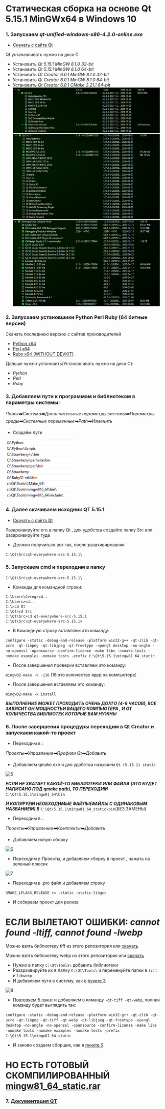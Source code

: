 # Статическая сборка на основе Qt 5.15.1 MinGWx64 в Windows 10

### 1. Запускаем _qt-unified-windows-x86-4.2.0-online.exe_

- [Cкачать с сайта Qt](https://download.qt.io/official_releases/online_installers/qt-unified-windows-x86-online.exe)

Qt устанавливать нужно на диск C
- Установить _Qt 5.15.1 MinGW 8.1.0 32-bit_
- Установить _Qt 5.15.1 MinGW 8.1.0 64-bit_
- Установить _Qt Creator 6.0.1 MinGW 8.1.0 32-bit_
- Установить _Qt Creator 6.0.1 MinGW 8.1.0 64-bit_
- Установить _Qt Creator 6.0.1 CMake 3.21.1 64-bit_
![1](https://github.com/CEREGATOR/qtcreator_static_build/blob/main/1.PNG)
![2](https://github.com/CEREGATOR/qtcreator_static_build/blob/main/2.PNG)
![3](https://github.com/CEREGATOR/qtcreator_static_build/blob/main/3.PNG)

### 2. Запускаем установшики Python Perl Ruby (64 битные версии)

Cкачать последнюю версию с сайтов производителей
- [Python x64](https://www.python.org/downloads/)
- [Perl x64](https://strawberryperl.com/)
- [Ruby x64 (WITHOUT DEVKIT)](https://rubyinstaller.org/downloads/)

Дальше нужно установить(Устанавливать нужно на диск C):
- _Python_
- _Perl_
- _Ruby_

### 3. Добавляем пути к программам и библиотекам в параметры системы:

_Поиск:arrow_right:Система:arrow_right:Дополнительные параметры системы:arrow_right:Параметры среды:arrow_right:Системные переменные:arrow_right:Path:arrow_right:Изменить_

- Создаём пути

![4](https://github.com/CEREGATOR/qtcreator_static_build/blob/main/4.PNG)

### 4. Далее скачиваем исходник QT 5.15.1
- [Cкачать с сайта Qt](https://download.qt.io/official_releases/qt/5.15/5.15.1/single/qt-everywhere-src-5.15.1.zip)

Разархивируйте его в папку Qt , для удобства создайте папку Src или разархивируйте туда 
- Должно получиться вот так, после разахивирования

```C:\Qt\Src\qt-everywhere-src-5.15.1\```

### 5. Запускаем cmd и переходим в папку

```C:\Qt\Src\qt-everywhere-src-5.15.1\```

- Команды для командной строки:

```
C:\Users\Cereg>cd..
C:\Users>cd..
C:\>cd Qt
C:\Qt>cd Src
C:\Qt\Src>cd qt-everywhere-src-5.15.1
C:\Qt\Src\qt-everywhere-src-5.15.1>
```

- В Командную строку вставляем это команду:

```configure -static -debug-and-release -platform win32-g++ -qt-zlib -qt-pcre -qt-libpng -qt-libjpeg -qt-freetype -opengl desktop -no-angle -no-openssl -opensource -confirm-license -make libs -nomake tools -nomake examples -nomake tests -prefix C:\Qt\5.15.1\mingw81_64_static```

- После завершения проверки вставляем это команду:

```mingw32-make -k -j16```
(16 это количество ядер на компьютере)

- После завершения вставляем это команду:

```mingw32-make -k install```

___ВЫПОЛНЕНИЕ МОЖЕТ ПРОХОДИТЬ ОЧЕНЬ ДОЛГО (4-6 ЧАСОВ), ВСЕ ЗАВИСИТ ОН МОЩНОСТЬИ ВАЩЕГО КОМПЬЮТЕРА , И ОТ КОЛИЧЕСТВА БИБЛИОТЕК КОТОРЫЕ ВАМ НУЖНЫ___

### 6. После завершения процедуры переходим в Qt Creator и запускаем какой-то проект
- Переходим в :

_Проекты:arrow_right:Управление:arrow_right:Профили Qt:arrow_right:Добавить_

- Добавляем qmake.exe и для удобства называем ```Qt (5.15.1) static```
 
![5](https://github.com/CEREGATOR/qtcreator_static_build/blob/main/5.PNG)

___ЕСЛИ НЕ ХВАТАЕТ КАКОЙ-ТО БИБЛИОТЕКИ ИЛИ ФАЙЛА (ЭТО БУДЕТ НАПИСАНО ПОД qmake path), ТО ПЕРЕХОДИМ___
```C:\Qt\5.15.1\mingw81_64\bin```

___И КОПИРУЕМ НЕОБХОДИМЫЕ ФАЙЛЫ(ФАЙЛЫ С ОДИНАКОВЫМ НАЗВАНИЕМ) В___
```C:\Qt\5.15.1\mingw81_64_static\bin```(БЕЗ ЗАМЕНЫ)

- Переходим в :

_Проекты:arrow_right:Управление:arrow_right:Комплекты:arrow_right:Добавить_

- Добавляем новую сборку

![6](https://github.com/CEREGATOR/qtcreator_static_build/blob/main/6.PNG)

- Переходим в Проекты, и добавляем сборку в проект , нажать на зеленый плюсик 

![7](https://github.com/CEREGATOR/qtcreator_static_build/blob/main/7.PNG)

- Переходим в .pro файл и добавляем строку 

```QMAKE_LFLAGS_RELEASE += -static -static-libgcc```

- И собираем проект для релиза

# ЕСЛИ ВЫЛЕТАЮТ ОШИБКИ: _cannot found -ltiff, cannot found -lwebp_
Можно взять библиотеку tiff из этого репозитория или [скачать](http://gnuwin32.sourceforge.net/downlinks/tiff-bin-zip.php)

Можно взять библиотеку webp из этого репозитория или [скачать](https://storage.googleapis.com/downloads.webmproject.org/releases/webp/libwebp-1.2.2-rc2-windows-x64.zip)

- Нужно в папку ```C:\Qt\Tools\``` добавить библиотеки
- Разархивируйте их в папку ```C:\Qt\Tools\``` и переменуйте папки в ```lift``` и ```libwebp```
- И добавляем пути в систему, как в [пункте 3](https://github.com/CEREGATOR/qtcreator_static_build#3-добавляем-пути-к-программам-и-библиотекам-в-параметры-системы)

![8](https://github.com/CEREGATOR/qtcreator_static_build/blob/main/8.PNG)

- [Повторяем 5 пукнт](https://github.com/CEREGATOR/qtcreator_static_build#5-запускаем-cmd-и-переходим-в-папку) и добавляем в команду ```-qt-tiff -qt-webp```, полная команду будет выглядить так:

```configure -static -debug-and-release -platform win32-g++ -qt-zlib -qt-pcre -qt-libpng -qt-tiff -qt-webp -qt-libjpeg -qt-freetype -opengl desktop -no-angle -no-openssl -opensource -confirm-license -make libs -nomake tools -nomake examples -nomake tests -prefix C:\Qt\5.15.1\mingw81_64_static```
- И заново создаем сборщик, как в [пункте 5](https://github.com/CEREGATOR/qtcreator_static_build#5-запускаем-cmd-и-переходим-в-папку)

# НО ЕСТЬ ГОТОВЫЙ СКОМПИЛИРОВАННЫЙ [mingw81_64_static.rar](https://drive.google.com/file/d/1rxp86rDyh_zPjD79saI2g_UCNmlRX_hT/view?usp=sharing)

### 7. [Документация QT](https://doc.qt.io/qt-5/configure-options.html)
